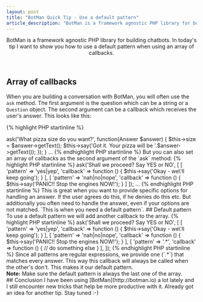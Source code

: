 ```yaml
---
layout: post
title: "BotMan Quick Tip - Use a default pattern"
article_description: "BotMan is a framework agnostic PHP library for building chatbots. In today's tip I want to show you how to use a default pattern when using an array of callbacks."
---
```



<header>
BotMan is a framework agnostic PHP library for building chatbots. In today's tip I want to show you how to use a default pattern when using an array of callbacks.
</header>

## Array of callbacks

When you are building a conversation with BotMan, you will often use the `ask` method. The first argument is the question which can be a string or a `Question` object. The second argument can be a callback which receives the user's answer. This looks like this:

{% highlight PHP startinline %}
<?php
// Inside a BotMan conversation class
...
public function askSize()
{
	$this->ask('What pizza size do you want?', function(Answer $answer) {
		$this->size = $answer->getText();
		$this->say('Got it. Your pizza will be '.$answer->getText());
	});
}
...
{% endhighlight PHP startinline %}

But you can also set an array of callbacks as the second argument of the `ask` method:

{% highlight PHP startinline %}
<?php
// Inside a BotMan conversation class
...
$this->ask('Shall we proceed? Say YES or NO', [
        [
            'pattern' => 'yes|yep',
            'callback' => function () {
                $this->say('Okay - we\'ll keep going');
            }
        ],
        [
            'pattern' => 'nah|no|nope',
            'callback' => function () {
                $this->say('PANIC!! Stop the engines NOW!');
            }
        ]
    ]);
...
{% endhighlight PHP startinline %}

This is great when you want to provide specific options for handling an answer. If the user agrees do this, if he denies do this etc. But additionally you often need to handle the answer, even if your options are not matched. `This is when you need a default pattern`.

## Default pattern

To use a default pattern we will add another callback to the array.

{% highlight PHP startinline %}
<?php
// Inside a BotMan conversation class
$this->ask('Shall we proceed? Say YES or NO', [
	[
		'pattern' => 'yes|yep',
		'callback' => function () {
			$this->say('Okay - we\'ll keep going');
		}
	],
	[
		'pattern' => 'nah|no|nope',
		'callback' => function () {
			$this->say('PANIC!! Stop the engines NOW!');
		}
	],
	[
		'pattern' => '.*',
		'callback' => function () {
			// do something else
		}
	],
        
]);
{% endhighlight PHP startinline %}

Since all patterns are regular expressions, we provide one (`.*`) that matches every answer. This way this callback will always be called when the other's don't. This makes it our default pattern.

<div class="note"><strong>Note:</strong> Make sure the default pattern is always the last one of the array.</div>

## Conclusion

I have been using [BotMan](http://botman.io) a lot lately and I still encounter new tricks that help be more productive with it. Already got an idea for another tip. Stay tuned :-)




